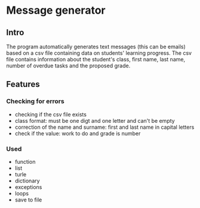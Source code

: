 # Message generator
## Intro
The program automatically generates text messages (this can be emails) based on a csv file containing data on students' learning progress. The csv file contains information about the student's class, first name, last name, number of overdue tasks and the proposed grade.


## Features
### Checking for errors
 - checking if the csv file exists
 - class format: must be one digt and one letter and can't be empty
 - correction of the name and surname: first and last name in capital letters
 - check if the value: work to do and grade is number

### Used
- function
- list
- turle
- dictionary 
- exceptions
- loops
- save to file





